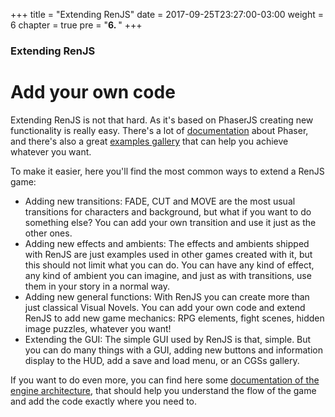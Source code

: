 +++
title = "Extending RenJS"
date = 2017-09-25T23:27:00-03:00
weight = 6
chapter = true
pre = "<b>6. </b>"
+++

### Extending RenJS

# Add your own code

Extending RenJS is not that hard. As it's based on PhaserJS creating new functionality is really easy. There's a lot of [documentation](https://phaser.io/docs/2.6.2/index) about Phaser, and there's also a great [examples gallery](https://phaser.io/examples) that can help you achieve whatever you want. 

To make it easier, here you'll find the most common ways to extend a RenJS game:

* Adding new transitions: FADE, CUT and MOVE are the most usual transitions for characters and background, but what if you want to do something else? You can add your own transition and use it just as the other ones.
* Adding new effects and ambients: The effects and ambients shipped with RenJS are just examples used in other games created with it, but this should not limit what you can do. You can have any kind of effect, any kind of ambient you can imagine, and just as with transitions, use them in your story in a normal way.
* Adding new general functions: With RenJS you can create more than just classical Visual Novels. You can add your own code and extend RenJS to add new game mechanics: RPG elements, fight scenes, hidden image puzzles, whatever you want!
* Extending the GUI: The simple GUI used by RenJS is that, simple. But you can do many things with a GUI, adding new buttons and information display to the HUD, add a save and load menu, or an CGSs gallery.

If you want to do even more, you can find here some [documentation of the engine architecture](/docs), that should help you understand the flow of the game and add the code exactly where you need to.
